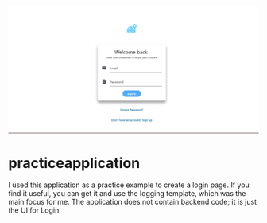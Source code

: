 ![Header](./assets/images/login-screen-1.png)

# practiceapplication

I used this application as a practice example to create a login page.
If you find it useful, you can get it and use the logging template, which was the main focus for me.
The application does not contain backend code; it is just the UI for Login.

